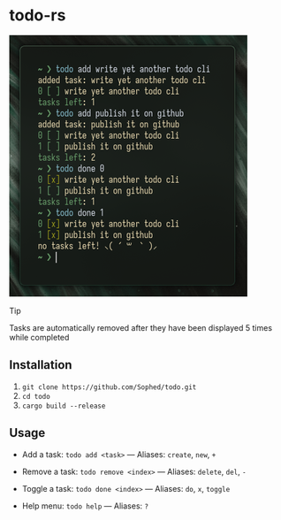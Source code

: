 # todo-rs

![image](demo.png)

> [!TIP]
> Tasks are automatically removed after they have been displayed 5 times while completed

## Installation
1. `git clone https://github.com/Sophed/todo.git`
2. `cd todo`
3. `cargo build --release`

## Usage
- Add a task: `todo add <task>` — Aliases: `create`, `new`, `+`

- Remove a task: `todo remove <index>` — Aliases: `delete`, `del`, `-`

- Toggle a task: `todo done <index>` — Aliases: `do`, `x`, `toggle`

- Help menu: `todo help` — Aliases: `?`